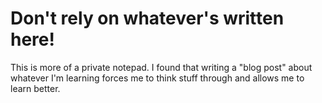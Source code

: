 # Don't rely on whatever's written here!

This is more of a private notepad. I found that writing a "blog post" about whatever I'm learning forces me to think stuff through and allows me to learn better.
